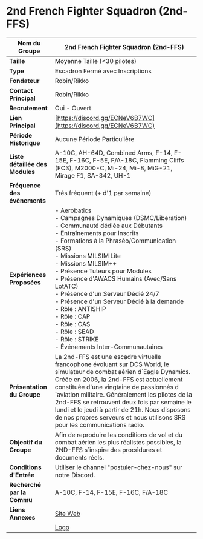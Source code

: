 # 2nd French Fighter Squadron (2nd-FFS)

| **Nom du Groupe**     | 2nd French Fighter Squadron (2nd-FFS)                                                                                               |
|-----------------------|------------------------------------------------------------------------------------------------------------------------|
| **Taille**            | Moyenne Taille (<30 pilotes)                                                                                          |
| **Type**              | Escadron Fermé avec Inscriptions                                                                                      |
| **Fondateur**         | Robin/Rikko                                                                                                            |
| **Contact Principal** | Robin/Rikko                                                                                                            |
| **Recrutement**       | Oui - Ouvert                                                                                                          |
| **Lien Principal**    | [https://discord.gg/ECNeV6B7WC](https://discord.gg/ECNeV6B7WC)                                                        |
| **Période Historique**| Aucune Période Particulière                                                                                           |
| **Liste détaillée des Modules** | A-10C, AH-64D, Combined Arms, F-14, F-15E, F-16C, F-5E, F/A-18C, Flamming Cliffs (FC3), M2000-C, Mi-24, Mi-8, MiG-21, Mirage F1, SA-342, UH-1 |
| **Fréquence des évènements** | Très fréquent (+ d'1 par semaine)                                                                                    |
| **Expériences Proposées** | - Aerobatics<br>- Campagnes Dynamiques (DSMC/Liberation)<br>- Communauté dédiée aux Débutants<br>- Entraînements pour Inscrits<br>- Formations à la Phraséo/Communication (SRS)<br>- Missions MILSIM Lite<br>- Missions MILSIM++<br>- Présence Tuteurs pour Modules<br>- Présence d'AWACS Humains (Avec/Sans LotATC)<br>- Présence d'un Serveur Dédié 24/7<br>- Présence d'un Serveur Dédié à la demande<br>- Rôle : ANTISHIP<br>- Rôle : CAP<br>- Rôle : CAS<br>- Rôle : SEAD<br>- Rôle : STRIKE<br>- Événements Inter-Communautaires |
| **Présentation du Groupe** | La 2nd-FFS est une escadre virtuelle francophone évoluant sur DCS World, le simulateur de combat aérien d´Eagle Dynamics. Créée en 2006, la 2nd-FFS est actuellement constituée d'une vingtaine de passionnés d´aviation militaire. Généralement les pilotes de la 2nd-FFS se retrouvent deux fois par semaine le lundi et le jeudi à partir de 21h. Nous disposons de nos propres serveurs et nous utilisons SRS pour les communications radio. |
| **Objectif du Groupe** | Afin de reproduire les conditions de vol et du combat aérien les plus réalistes possibles, la 2ND-FFS s´inspire des procédures et documents réels. |
| **Conditions d'Entrée** | Utiliser le channel "postuler-chez-nous" sur notre Discord.                                                              |
| **Recherché par la Commu** | A-10C, F-14, F-15E, F-16C, F/A-18C                                                                                   |
| **Liens Annexes**     | [Site Web](http://2nd-ffs.fr/)                                                                                       |
|                       | [Logo](https://prod-fillout-oregon-s3.s3.us-west-2.amazonaws.com/orgid-44212/flowpublicid-nhX7NPcktCus/fa25eb48-463a-496c-98a2-0d508c7eb888-lZR4Yaxi1VSmIVVndWtUIcOp5mgvQChiXZGU34E3x9c6eCOfkyDpr9L3ET0RDiK7PzuNJFMVYryxMFBCTnkujTntSSp1KzKA4zV/2ndFFS_logo_vectorisA.png) |
